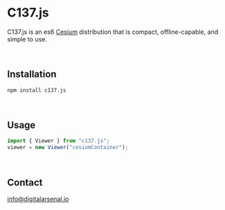 # C137.js

C137.js is an es6 [Cesium](https://cesiumjs.org) distribution that is compact, offline-capable, and simple to use.

<br>

## Installation

```bash
npm install c137.js
```

<br>

## Usage

```javascript
import { Viewer } from "c137.js";
viewer = new Viewer("cesiumContainer");
```

<br>

## Contact

[info@digitalarsenal.io](mailto:info@digitalarsenal.io)

<br>
